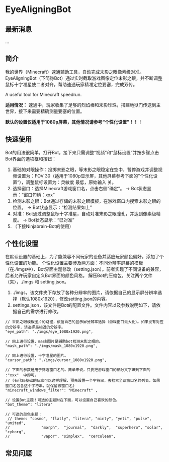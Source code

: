 # EyeAligningBot
## 最新消息
...
## 简介
我的世界（Minecraft）速通辅助工具，自动完成末影之眼像素级对准。EyeAligningBot（下简称Bot）通过实时截取游戏图像定位末影之眼，并不断调整鼠标十字准星使二者对齐，帮助速通玩家精准定位要塞，完成双传。

A useful tool for Minecraft speedrun.

**适用情况：**
速通中，玩家收集了足够的烈焰棒和末影珍珠，搭建地狱门传送到主世界，接下来需要精确测量要塞的位置。


**默认的设置仅适用于1080p屏幕，其他情况请参考“个性化设置”！！！**

## 快速使用
Bot的用法很简单，打开Bot，接下来只需调整“视频”和“鼠标设置”并按步骤点击Bot界面的选项框和按钮：
1. 基础的对眼操作：投掷末影之眼，等末影之眼稳定在空中，暂停游戏并调整视频设置为：FOV 30（适用于1080p显示屏，其他屏幕参考下面的”个性化设置“），调整鼠标设置为：灵敏度 最低，原始输入 关。
2. 选择窗口：选择Minecraft游戏窗口名，点击右侧“确定”。    ->    Bot状态显示：“窗口句柄：xxx”
3. 检测末影之眼：Bot通过存储的末影之眼模板，在游戏窗口内搜索末影之眼的位置。  ->    Bot状态显示：“检测结果如上”
4. 对准：Bot通过调整鼠标十字准星，自动对准末影之眼瞳孔，并达到像素级精度。    ->    Bot状态显示：“已对准”
5. （下接Ninjabrain-Bot的使用）


## 个性化设置
在默认设置的基础上，为了能兼容不同玩家的设备并适应玩家颜色偏好，添加了个性化设置的功能。
个性化设置主要涉及两方面：不同分辨率屏幕的模板（在./imgs中）、Bot界面主题修改（setting.json）。前者实现了不同设备的兼容，后者允许玩家自定义Bot界面的颜色风格。
解压Bot的压缩包，关注两个文件（夹），./imgs 和 setting.json。
1. ./imgs，该文件夹下存放了各种分辨率的图片，请依据自己的显示屏分辨率选择（默认1080x1920），修改setting.json的内容。
2. settings.json，该文件是Bot的配置文件。文件内容以及参数说明如下，请依据自己的需求进行修改。
```
// 末影之眼模板图片的路径，依据自己的显示屏分辨率选择（游戏窗口最大化）。如果没有对应的分辨率，请选择最相近的分辨率。
"eye_path": "./imgs/eye_1080x1920.png",

// 同上进行设置，mask图片是辅助bot检测末影之眼的。
"mask_path": "./imgs/mask_1080x1920.png",

// 同上进行设置，十字准星的图片。
"cursor_path": "./imgs/cursor_1080x1920.png",

// 下面的参数是用于筛选窗口名的。简单来说，只要把游戏窗口的部分文字填到下面的 :"xxx"  中即可。
// (有代码基础的玩家可以这样理解，预先设置一个字符串，去检索全部窗口名的列表，如果窗口名包含这个字符串，就保留该窗口名)
"minecraft_windows_filter": "Minecraft" ,

// 设置Bot主题！可选的主题附在下面，可以设置自己喜欢的颜色。
"bot_theme": "litera"
```
```
// 可选的颜色主题：
 // theme: "cosmo", "flatly", "litera", "minty", "yeti", "pulse", "united",
//              "morph",  "journal",  "darkly",  "superhero", "solar", "cyborg",
//              "vapor", "simplex",  "cerculean",
```

## 常见问题

